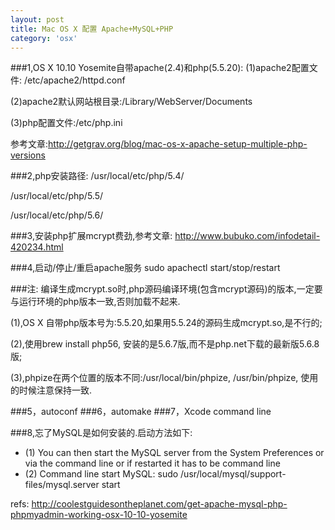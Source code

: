 ```yaml
---
layout: post
title: Mac OS X 配置 Apache+MySQL+PHP
category: 'osx'
---
```


###1,OS X 10.10 Yosemite自带apache(2.4)和php(5.5.20):
(1)apache2配置文件: /etc/apache2/httpd.conf

(2)apache2默认网站根目录:/Library/WebServer/Documents

(3)php配置文件:/etc/php.ini

参考文章:<a href="http://getgrav.org/blog/mac-os-x-apache-setup-multiple-php-versions">http://getgrav.org/blog/mac-os-x-apache-setup-multiple-php-versions</a>

###2,php安装路径:
/usr/local/etc/php/5.4/

/usr/local/etc/php/5.5/ 

/usr/local/etc/php/5.6/

###3,安装php扩展mcrypt费劲,参考文章:
<a href="http://www.bubuko.com/infodetail-420234.html">http://www.bubuko.com/infodetail-420234.html</a>

###4,启动/停止/重启apache服务
    sudo apachectl start/stop/restart
        

###注: 
编译生成mcrypt.so时,php源码编译环境(包含mcrypt源码)的版本,一定要与运行环境的php版本一致,否则加载不起来.

(1),OS X 自带php版本号为:5.5.20,如果用5.5.24的源码生成mcrypt.so,是不行的;

(2),使用brew install php56, 安装的是5.6.7版,而不是php.net下载的最新版5.6.8版;

(3),phpize在两个位置的版本不同:/usr/local/bin/phpize, /usr/bin/phpize, 使用的时候注意保持一致.


###5，autoconf
###6，automake
###7，Xcode command line

###8,忘了MySQL是如何安装的.启动方法如下:
+   (1)
You can then start the MySQL server from the System Preferences or via the command line or if restarted it has to be command line
+   (2)
Command line start MySQL: sudo /usr/local/mysql/support-files/mysql.server start

refs:
<a href="http://coolestguidesontheplanet.com/get-apache-mysql-php-phpmyadmin-working-osx-10-10-yosemite/">http://coolestguidesontheplanet.com/get-apache-mysql-php-phpmyadmin-working-osx-10-10-yosemite</a>



